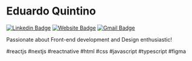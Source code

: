 # Eduardo Quintino

[![Linkedin Badge](https://img.shields.io/badge/Eduardo%20Quintino-0969DA?style=flat-square&logo=Linkedin&logoColor=white&link=https://www.linkedin.com/in/eduardo-quintino/)](https://www.linkedin.com/in/eduardo-quintino/)
[![Website Badge](https://img.shields.io/badge/Portfolio-0969DA?style=flat-square&logo=Headspace&logoColor=white&link=https://eduqg.github.io/)](https://eduqg.github.io/) 
[![Gmail Badge](https://img.shields.io/badge/eduardoqgomes@gmail.com-0969DA?style=flat-square&logo=Gmail&logoColor=white&link=mailto:eduardoqgomes@gmail.com)](mailto:eduardoqgomes@gmail.com)


Passionate about Front-end development and Design enthusiastic!

#reactjs #nextjs #reactnative #html #css  #javascript #typescript #figma
